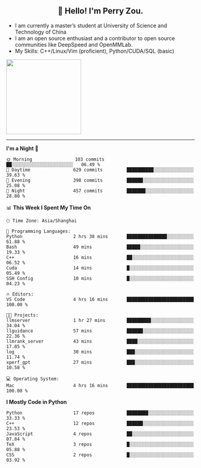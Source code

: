 <h2 align="center">👋 Hello! I'm Perry Zou.</h2>

- I am currently a master’s student at University of Science and Technology of China
- I am an open source enthusiast and a contributor to open source communities like DeepSpeed and OpenMMLab.
- My Skills: C++/Linux/Vim (proficient), Python/CUDA/SQL (basic)

<img height=200 align="center" src="https://github-readme-stats.vercel.app/api?username=zonepg" />

-------

<!--START_SECTION:waka-->
**I'm a Night 🦉** 

```text
🌞 Morning                103 commits         ██░░░░░░░░░░░░░░░░░░░░░░░   06.49 % 
🌆 Daytime                629 commits         ██████████░░░░░░░░░░░░░░░   39.63 % 
🌃 Evening                398 commits         ██████░░░░░░░░░░░░░░░░░░░   25.08 % 
🌙 Night                  457 commits         ███████░░░░░░░░░░░░░░░░░░   28.80 % 
```


📊 **This Week I Spent My Time On** 

```text
🕑︎ Time Zone: Asia/Shanghai

💬 Programming Languages: 
Python                   2 hrs 38 mins       ███████████████░░░░░░░░░░   61.88 % 
Bash                     49 mins             █████░░░░░░░░░░░░░░░░░░░░   19.33 % 
C++                      16 mins             ██░░░░░░░░░░░░░░░░░░░░░░░   06.52 % 
Cuda                     14 mins             █░░░░░░░░░░░░░░░░░░░░░░░░   05.49 % 
SSH Config               10 mins             █░░░░░░░░░░░░░░░░░░░░░░░░   04.23 % 

🔥 Editors: 
VS Code                  4 hrs 16 mins       █████████████████████████   100.00 % 

🐱‍💻 Projects: 
llmserver                1 hr 27 mins        █████████░░░░░░░░░░░░░░░░   34.04 % 
llguidance               57 mins             ██████░░░░░░░░░░░░░░░░░░░   22.36 % 
llmrank_server           43 mins             ████░░░░░░░░░░░░░░░░░░░░░   17.05 % 
log                      30 mins             ███░░░░░░░░░░░░░░░░░░░░░░   11.74 % 
xperf_gpt                27 mins             ███░░░░░░░░░░░░░░░░░░░░░░   10.58 % 

💻 Operating System: 
Mac                      4 hrs 16 mins       █████████████████████████   100.00 % 
```

**I Mostly Code in Python** 

```text
Python                   17 repos            ████████░░░░░░░░░░░░░░░░░   33.33 % 
C++                      12 repos            ██████░░░░░░░░░░░░░░░░░░░   23.53 % 
JavaScript               4 repos             ██░░░░░░░░░░░░░░░░░░░░░░░   07.84 % 
TeX                      3 repos             █░░░░░░░░░░░░░░░░░░░░░░░░   05.88 % 
CSS                      2 repos             █░░░░░░░░░░░░░░░░░░░░░░░░   03.92 % 
```




<!--END_SECTION:waka-->

